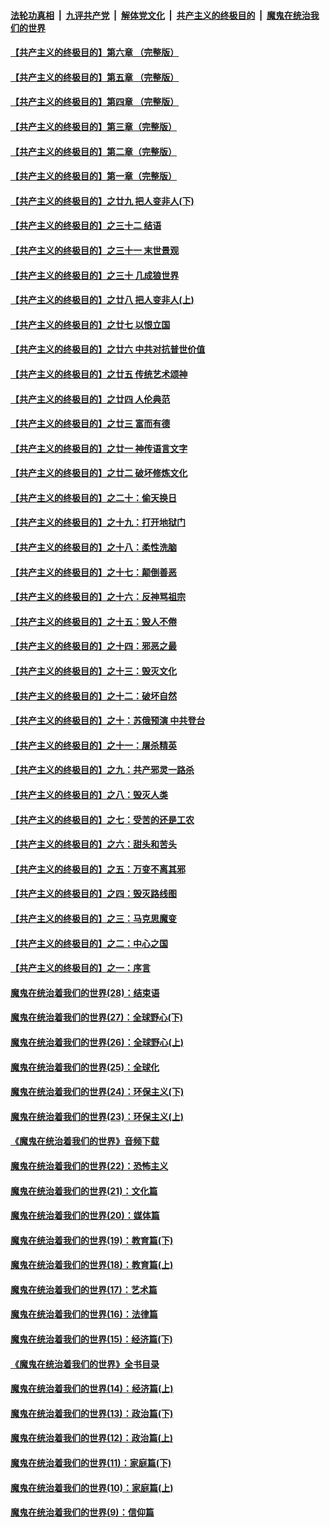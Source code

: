 ####  [法轮功真相](../../../../basic/blob/master/README.md?t=07102002) &nbsp;|&nbsp; [九评共产党](../../../../9ping.md/blob/master/README.md?t=07102002) &nbsp;|&nbsp; [解体党文化](../../../../jtdwh.md/blob/master/README.md?t=07102002)  &nbsp;|&nbsp; [共产主义的终极目的](../../../../gczydzjmd.md/blob/master/README.md?t=07102002) &nbsp;|&nbsp; [魔鬼在统治我们的世界](../../../../mgztzwmdsj.md/blob/master/README.md?t=07102002) 

#### [【共产主义的终极目的】第六章 （完整版）](../pages/nsc422/n11428913.md?t=07102002) 

#### [【共产主义的终极目的】第五章 （完整版）](../pages/nsc422/n11428912.md?t=07102002) 

#### [【共产主义的终极目的】第四章 （完整版）](../pages/nsc422/n11428907.md?t=07102002) 

#### [【共产主义的终极目的】第三章（完整版）](../pages/nsc422/n11428848.md?t=07102002) 

#### [【共产主义的终极目的】第二章（完整版）](../pages/nsc422/n11428831.md?t=07102002) 

#### [【共产主义的终极目的】第一章（完整版）](../pages/nsc422/n11417651.md?t=07102002) 

#### [【共产主义的终极目的】之廿九 把人变非人(下)](../pages/nsc422/n11344140.md?t=07102002) 

#### [【共产主义的终极目的】之三十二 结语](../pages/nsc422/n11360535.md?t=07102002) 

#### [【共产主义的终极目的】之三十一 末世景观](../pages/nsc422/n11351129.md?t=07102002) 

#### [【共产主义的终极目的】之三十 几成狼世界](../pages/nsc422/n11348280.md?t=07102002) 

#### [【共产主义的终极目的】之廿八 把人变非人(上)](../pages/nsc422/n11340492.md?t=07102002) 

#### [【共产主义的终极目的】之廿七 以恨立国](../pages/nsc422/n11336944.md?t=07102002) 

#### [【共产主义的终极目的】之廿六 中共对抗普世价值](../pages/nsc422/n11324785.md?t=07102002) 

#### [【共产主义的终极目的】之廿五 传统艺术颂神](../pages/nsc422/n11296396.md?t=07102002) 

#### [【共产主义的终极目的】之廿四 人伦典范](../pages/nsc422/n11296397.md?t=07102002) 

#### [【共产主义的终极目的】之廿三 富而有德](../pages/nsc422/n11283598.md?t=07102002) 

#### [【共产主义的终极目的】之廿一 神传语言文字](../pages/nsc422/n11263265.md?t=07102002) 

#### [【共产主义的终极目的】之廿二 破坏修炼文化](../pages/nsc422/n11245728.md?t=07102002) 

#### [【共产主义的终极目的】之二十：偷天换日](../pages/nsc422/n11238846.md?t=07102002) 

#### [【共产主义的终极目的】之十九：打开地狱门](../pages/nsc422/n11206376.md?t=07102002) 

#### [【共产主义的终极目的】之十八：柔性洗脑](../pages/nsc422/n11199994.md?t=07102002) 

#### [【共产主义的终极目的】之十七：颠倒善恶](../pages/nsc422/n11179782.md?t=07102002) 

#### [【共产主义的终极目的】之十六：反神骂祖宗](../pages/nsc422/n11166798.md?t=07102002) 

#### [【共产主义的终极目的】之十五：毁人不倦](../pages/nsc422/n11166792.md?t=07102002) 

#### [【共产主义的终极目的】之十四：邪恶之最](../pages/nsc422/n11150249.md?t=07102002) 

#### [【共产主义的终极目的】之十三：毁灭文化](../pages/nsc422/n11135227.md?t=07102002) 

#### [【共产主义的终极目的】之十二：破坏自然](../pages/nsc422/n11135214.md?t=07102002) 

#### [【共产主义的终极目的】之十：苏俄预演 中共登台](../pages/nsc422/n11118424.md?t=07102002) 

#### [【共产主义的终极目的】之十一：屠杀精英](../pages/nsc422/n11118442.md?t=07102002) 

#### [【共产主义的终极目的】之九：共产邪灵一路杀](../pages/nsc422/n11114139.md?t=07102002) 

#### [【共产主义的终极目的】之八：毁灭人类](../pages/nsc422/n11108503.md?t=07102002) 

#### [【共产主义的终极目的】之七：受苦的还是工农](../pages/nsc422/n11101809.md?t=07102002) 

#### [【共产主义的终极目的】之六：甜头和苦头](../pages/nsc422/n11096971.md?t=07102002) 

#### [【共产主义的终极目的】之五：万变不离其邪](../pages/nsc422/n11091285.md?t=07102002) 

#### [【共产主义的终极目的】之四：毁灭路线图](../pages/nsc422/n11086284.md?t=07102002) 

#### [【共产主义的终极目的】之三：马克思魔变](../pages/nsc422/n11061941.md?t=07102002) 

#### [【共产主义的终极目的】之二：中心之国](../pages/nsc422/n11047728.md?t=07102002) 

#### [【共产主义的终极目的】之一：序言](../pages/nsc422/n11086077.md?t=07102002) 

#### [魔鬼在统治着我们的世界(28)：结束语](../pages/nsc422/n10936246.md?t=07102002) 

#### [魔鬼在统治着我们的世界(27)：全球野心(下)](../pages/nsc422/n10928319.md?t=07102002) 

#### [魔鬼在统治着我们的世界(26)：全球野心(上)](../pages/nsc422/n10900318.md?t=07102002) 

#### [魔鬼在统治着我们的世界(25)：全球化](../pages/nsc422/n10788205.md?t=07102002) 

#### [魔鬼在统治着我们的世界(24)：环保主义(下)](../pages/nsc422/n10695307.md?t=07102002) 

#### [魔鬼在统治着我们的世界(23)：环保主义(上)](../pages/nsc422/n10688613.md?t=07102002) 

#### [《魔鬼在统治着我们的世界》音频下载](../pages/nsc422/n10635553.md?t=07102002) 

#### [魔鬼在统治着我们的世界(22)：恐怖主义](../pages/nsc422/n10614727.md?t=07102002) 

#### [魔鬼在统治着我们的世界(21)：文化篇](../pages/nsc422/n10597706.md?t=07102002) 

#### [魔鬼在统治着我们的世界(20)：媒体篇](../pages/nsc422/n10586579.md?t=07102002) 

#### [魔鬼在统治着我们的世界(19)：教育篇(下)](../pages/nsc422/n10564808.md?t=07102002) 

#### [魔鬼在统治着我们的世界(18)：教育篇(上)](../pages/nsc422/n10526970.md?t=07102002) 

#### [魔鬼在统治着我们的世界(17)：艺术篇](../pages/nsc422/n10499093.md?t=07102002) 

#### [魔鬼在统治着我们的世界(16)：法律篇](../pages/nsc422/n10485969.md?t=07102002) 

#### [魔鬼在统治着我们的世界(15)：经济篇(下)](../pages/nsc422/n10469975.md?t=07102002) 

#### [《魔鬼在统治着我们的世界》全书目录](../pages/nsc422/n10464261.md?t=07102002) 

#### [魔鬼在统治着我们的世界(14)：经济篇(上)](../pages/nsc422/n10457370.md?t=07102002) 

#### [魔鬼在统治着我们的世界(13)：政治篇(下)](../pages/nsc422/n10448270.md?t=07102002) 

#### [魔鬼在统治着我们的世界(12)：政治篇(上)](../pages/nsc422/n10444576.md?t=07102002) 

#### [魔鬼在统治着我们的世界(11)：家庭篇(下)](../pages/nsc422/n10440961.md?t=07102002) 

#### [魔鬼在统治着我们的世界(10)：家庭篇(上)](../pages/nsc422/n10435448.md?t=07102002) 

#### [魔鬼在统治着我们的世界(9)：信仰篇](../pages/nsc422/n10432159.md?t=07102002) 

